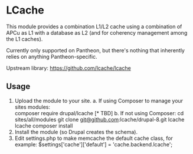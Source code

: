# LCache

This module provides a combination L1/L2 cache using a combination
of APCu as L1 with a database as L2 (and for coherency management
among the L1 caches).

Currently only supported on Pantheon, but there's nothing that
inherently relies on anything Pantheon-specific.

Upstream library: https://github.com/lcache/lcache

## Usage

 1. Upload the module to your site.
    a. If using Composer to manage your sites modules:  
       composer require drupal/lcache [* TBD]
    b. If not using Composer:
       cd sites/all/modules
       git clone git@github.com:lcache/drupal-8.git lcache
       lcache
       composer install
 2. Install the module (so Drupal creates the schema).
 3. Edit settings.php to make memcache the default cache class, for example:
      $settings['cache']['default'] = 'cache.backend.lcache';
